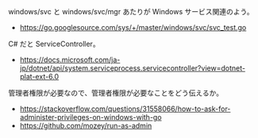 windows/svc と windows/svc/mgr あたりが Windows サービス関連のよう。

* https://go.googlesource.com/sys/+/master/windows/svc/svc_test.go

C# だと ServiceController。

* https://docs.microsoft.com/ja-jp/dotnet/api/system.serviceprocess.servicecontroller?view=dotnet-plat-ext-6.0

管理者権限が必要なので、管理者権限が必要なことをどう伝えるか。

* https://stackoverflow.com/questions/31558066/how-to-ask-for-administer-privileges-on-windows-with-go
* https://github.com/mozey/run-as-admin

